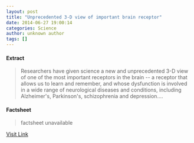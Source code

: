 ```yaml
---
layout: post
title: "Unprecedented 3-D view of important brain receptor"
date: 2014-06-27 19:00:14
categories: Science
author: unknown author
tags: []
---
```



#### Extract
>Researchers have given science a new and unprecedented 3-D view of one of the most important receptors in the brain -- a receptor that allows us to learn and remember, and whose dysfunction is involved in a wide range of neurological diseases and conditions, including Alzheimer's, Parkinson's, schizophrenia and depression....

#### Factsheet
>factsheet unavailable

[Visit Link](http://feeds.sciencedaily.com/~r/sciencedaily/~3/nSPXxBpK4uM/140627150014.htm)


